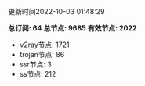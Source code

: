 更新时间2022-10-03 01:48:29

**总订阅: 64**
**总节点: 9685**
**有效节点: 2022**
- v2ray节点: 1721
- trojan节点: 86
- ssr节点: 3
- ss节点: 212
